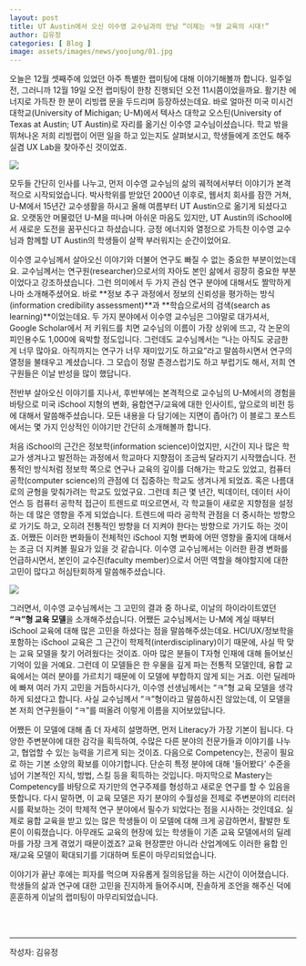 ```yaml
---
layout: post
title: UT Austin에서 오신 이수영 교수님과의 만남 “이제는 ㅋ형 교육의 시대!”
author: 김유정
categories: [ Blog ]
image: assets/images/news/yoojung/01.jpg
---
```


오늘은 12월 셋째주에 있었던 아주 특별한 랩미팅에 대해 이야기해볼까 합니다. 일주일 전, 그러니까 12월 19일 오전 랩미팅이 한창 진행되던 오전 11시쯤이었을까요. 활기찬 에너지로 가득찬 한 분이 리빙랩 문을 두드리며 등장하셨는데요. 바로 얼마전 미국 미시건 대학교(University of Michigan; U-M)에서 텍사스 대학교 오스틴(University of Texas at Austin; UT Austin)로 자리를 옮기신 이수영 교수님이셨습니다. 학교 밖을 뛰쳐나온 저희 리빙랩이 어떤 일을 하고 있는지도 살펴보시고, 학생들에게 조언도 해주실겸 UX Lab을 찾아주신 것이었죠. 

<img src="{{site.baseurl}}/assets/images/news/yoojung/01.jpg">

모두들 간단히 인사를 나누고, 먼저 이수영 교수님의 삶의 궤적에서부터 이야기가 본격적으로 시작되었습니다. 박사학위를 받았던 2000년 이후로, 웹서치 회사를 잠깐 거쳐, U-M에서 15년간 교수생활을 하시고 올해 여름부터 UT Austin으로 옮기게 되셨다고요. 오랫동안 머물렀던 U-M을 떠나며 아쉬운 마음도 있지만, UT Austin의 iSchool에서 새로운 도전을 꿈꾸신다고 하셨습니다. 긍정 에너지와 열정으로 가득찬 이수영 교수님과 함께할 UT Austin의 학생들이 살짝 부러워지는 순간이었어요. 

이수영 교수님께서 살아오신 이야기와 더불어 연구도 빠질 수 없는 중요한 부분이었는데요. 교수님께서는 연구원(researcher)으로서의 자아도 본인 삶에서 굉장히 중요한 부분이었다고 강조하셨습니다. 그런 의미에서 두 가지 관심 연구 분야에 대해서도 짤막하게나마 소개해주셨어요. 바로 **정보 추구 과정에서 정보의 신뢰성을 평가하는 방식(information credibility  assessment)**과 **학습으로서의 검색(search as learning)**이었는데요. 두 가지 분야에서 이수영 교수님은 그야말로 대가셔서, Google Scholar에서 저 키워드를 치면 교수님의 이름이 가장 상위에 뜨고, 각 논문의 피인용수도 1,000에 육박할 정도입니다. 그런데도 교수님께서는 “나는 아직도 궁금한 게 너무 많아요. 아직까지는 연구가 너무 재미있기도 하고요”라고 말씀하시면서 연구의 열정을 불태우고 계셨습니다. 그 모습이 정말 존경스럽기도 하고 부럽기도 해서, 저희 연구원들은 이날 반성을 많이 했답니다. 

전반부 살아오신 이야기를 지나서, 후반부에는 본격적으로 교수님의 U-M에서의 경험을 바탕으로 미국 iSchool 지형의 변화, 융합연구/교육에 대한 인사이트, 앞으로의 비전 등에 대해서 말씀해주셨습니다. 모든 내용을 다 담기에는 지면이 좁아(?) 이 블로그 포스트에서는 몇 가지 인상적인 이야기만 간단히 소개해볼까 합니다. 

처음 iSchool의 근간은 정보학(information science)이었지만, 시간이 지나 많은 학교가 생겨나고 발전하는 과정에서 학교마다 지향점이 조금씩 달라지기 시작했습니다. 전통적인 방식처럼 정보학 쪽으로 연구나 교육의 깊이를 더해가는 학교도 있었고, 컴퓨터 공학(computer science)의 관점에 더 집중하는 학교도 생겨나게 되었죠. 혹은 나름대로의 균형을 맞춰가려는 학교도 있었구요. 그런데 최근 몇 년간, 빅데이터, 데이터 사이언스 등 컴퓨터 공학적 접근이 트렌드로 떠오르면서, 각 학교들이 새로운 지향점을 설정하는 데 많은 영향을 주게 되었습니다. 트렌드에 따라 공학적 관점을 더 중시하는 방향으로 가기도 하고, 오히려 전통적인 방향을 더 지켜야 한다는 방향으로 가기도 하는 것이죠. 어쨌든 이러한 변화들이 전체적인 iSchool 지형 변화에 어떤 영향을 줄지에 대해서는 조금 더 지켜볼 필요가 있을 것 같습니다. 이수영 교수님께서는 이러한 환경 변화를 언급하시면서, 본인이 교수진(faculty member)으로서 어떤 역할을 해야할지에 대한 고민이 많다고 허심탄회하게 말씀해주셨습니다. 

<img src="{{site.baseurl}}/assets/images/news/yoojung/02.jpg">

그러면서, 이수영 교수님께서는 그 고민의 결과 중 하나로, 이날의 하이라이트였던 **“ㅋ”형 교육 모델**을 소개해주셨습니다. 어쨌든 교수님께서는 U-M에 계실 때부터 iSchool 교육에 대해 많은 고민을 하셨다는 점을 말씀해주셨는데요. HCI/UX/정보학을 포함하는 iSchool 교육은 그 근간이 학제적(interdisciplinary)이기 때문에, 사실 딱 맞는 교육 모델을 찾기 어려웠다는 것이죠. 아마 많은 분들이 T자형 인재에 대해 들어보신 기억이 있을 거예요. 그런데 이 모델들은 한 우물을 깊게 파는 전통적 모델인데, 융합 교육에서는 여러 분야를 가르치기 때문에 이 모델에 부합하지 않게 되는 거죠. 이런 딜레마에 빠져 여러 가지 고민을 거듭하시다가, 이수영 선생님께서는 “ㅋ”형 교육 모델을 생각하게 되셨다고 합니다. 사실 교수님께서 “ㅋ”형이라고 말씀하시진 않았는데, 이 모델을 본 저희 연구원들이 “ㅋ”를 떠올려 이렇게 이름을 지어보았답니다. 

어쨌든 이 모델에 대해 좀 더 자세히 설명하면, 먼저 Literacy가 가장 기본이 됩니다. 다양한 주변분야에 대한 감각을 획득하여, 수많은 다른 분야의 전문가들과 이야기를 나누고, 협업할 수 있는 능력을 기르게 되는 것이죠. 다음으로 Competency는, 전공이 필요로 하는 기본 소양의 확보를 이야기합니다. 단순히 특정 분야에 대해 '들어봤다' 수준을 넘어 기본적인 지식, 방법, 스킬 등을 획득하는 것입니다. 마지막으로 Mastery는 Competency를 바탕으로 자기만의 연구주제를 형성하고 새로운 연구를 할 수 있음을 뜻합니다. 다시 말하면, 이 교육 모델은 자기 분야의 수월성을 전제로 주변분야의 리터러시를 확보하는 것이 학제적 연구 분야에서 필수가 되었다는 점을 시사하는 것인데요. 실제로 융합 교육을 받고 있는 많은 학생들이 이 모델에 대해 크게 공감하면서, 활발한 토론이 이뤄졌습니다. 아무래도 교육의 현장에 있는 학생들이 기존 교육 모델에서의 딜레마를 가장 크게 겪었기 때문이겠죠? 교육 현장뿐만 아니라 산업계에도 이러한 융합 인재/교육 모델이 확대되기를 기대하며 토론이 마무리되었습니다. 

이야기가 끝난 후에는 피자를 먹으며 자유롭게 질의응답을 하는 시간이 이어졌습니다. 학생들의 삶과 연구에 대한 고민을 진지하게 들어주시며, 진솔하게 조언을 해주신 덕에 훈훈하게 이날의 랩미팅이 마무리되었습니다. 

<br><br>
<hr>
작성자: 김유정 <br>